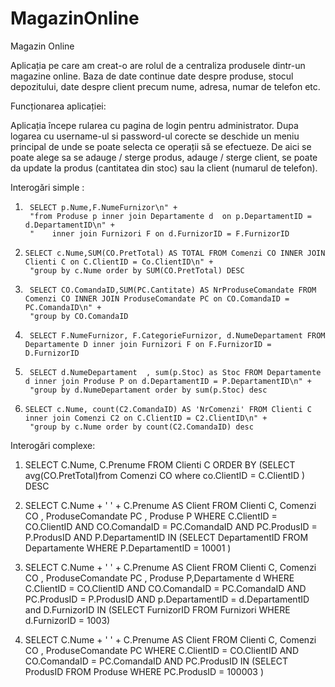 # MagazinOnline
Magazin Online


Aplicația pe care am creat-o are rolul de a centraliza produsele dintr-un magazine online. Baza de date continue date despre produse, stocul depozitului, date despre client precum nume, adresa, numar de telefon etc. 

Funcționarea aplicației:

Aplicația începe rularea cu pagina de login pentru administrator.
Dupa logarea cu username-ul si password-ul corecte se deschide un meniu principal de unde se poate selecta ce operații să se efectueze. De aici se poate alege sa se adauge / sterge produs, adauge / sterge client, se poate da update la produs (cantitatea din stoc) sau la client (numarul de telefon). 


Interogări simple :

1.  	SELECT p.Nume,F.NumeFurnizor\n" +
        "from Produse p inner join Departamente d  on p.DepartamentID = d.DepartamentID\n" +
        "    inner join Furnizori F on d.FurnizorID = F.FurnizorID

2. 	   SELECT c.Nume,SUM(CO.PretTotal) AS TOTAL FROM Comenzi CO INNER JOIN Clienti C on C.ClientID = Co.ClientID\n" +
        "group by c.Nume order by SUM(CO.PretTotal) DESC

3.  	SELECT CO.ComandaID,SUM(PC.Cantitate) AS NrProduseComandate FROM Comenzi CO INNER JOIN ProduseComandate PC on CO.ComandaID = PC.ComandaID\n" +
        "group by CO.ComandaID

4.  	SELECT F.NumeFurnizor, F.CategorieFurnizor, d.NumeDepartament FROM Departamente D inner join Furnizori F on F.FurnizorID = D.FurnizorID

5.  	SELECT d.NumeDepartament  , sum(p.Stoc) as Stoc FROM Departamente d inner join Produse P on d.DepartamentID = P.DepartamentID\n" +
        "group by d.NumeDepartament order by sum(p.Stoc) desc

6. 	   SELECT c.Nume, count(C2.ComandaID) AS 'NrComenzi' FROM Clienti C inner join Comenzi C2 on C.ClientID = C2.ClientID\n" +
        "group by c.Nume order by count(C2.ComandaID) desc

Interogări complexe: 

1. 	  SELECT C.Nume, C.Prenume
FROM Clienti C
                                                                                                   ORDER BY (SELECT avg(CO.PretTotal)from Comenzi CO
     where co.ClientID = C.ClientID ) DESC

2. 	  SELECT C.Nume + ' ' + C.Prenume AS Client
                                                  FROM Clienti C, Comenzi CO , ProduseComandate PC , Produse P
                                             WHERE C.ClientID = CO.ClientID AND CO.ComandaID = PC.ComandaID  AND PC.ProdusID = P.ProdusID AND P.DepartamentID IN
                              (SELECT DepartamentID FROM Departamente WHERE P.DepartamentID = 10001 )

3. 	  SELECT C.Nume + ' ' + C.Prenume AS Client
                                                             FROM Clienti C, Comenzi CO , ProduseComandate PC , Produse P,Departamente d
              WHERE C.ClientID = CO.ClientID AND CO.ComandaID = PC.ComandaID  AND PC.ProdusID = P.ProdusID AND p.DepartamentID = d.DepartamentID and D.FurnizorID IN
                                                                                                 (SELECT FurnizorID FROM Furnizori WHERE d.FurnizorID = 1003)

4. 	  SELECT C.Nume + ' ' + C.Prenume AS Client
                                   FROM Clienti C, Comenzi CO , ProduseComandate PC
                           WHERE C.ClientID = CO.ClientID AND CO.ComandaID = PC.ComandaID AND PC.ProdusID IN (SELECT ProdusID FROM Produse WHERE PC.ProdusID = 100003 )


